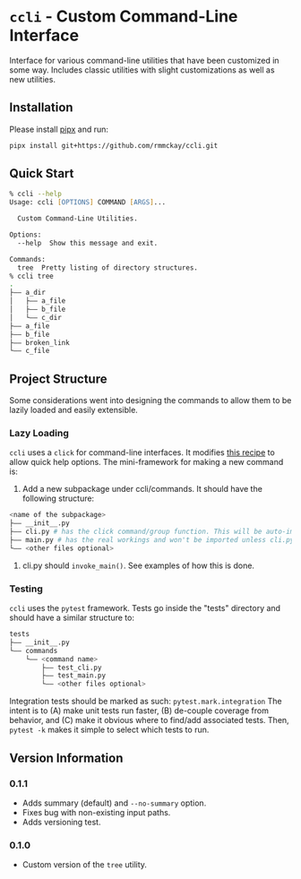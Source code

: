 # `ccli` - Custom Command-Line Interface

Interface for various command-line utilities that have been customized in some way. Includes classic
utilities with slight customizations as well as new utilities.

## Installation

Please install [pipx](!https://github.com/pypa/pipx) and run:

```zsh
pipx install git+https://github.com/rmmckay/ccli.git
```

## Quick Start

```zsh
% ccli --help
Usage: ccli [OPTIONS] COMMAND [ARGS]...

  Custom Command-Line Utilities.

Options:
  --help  Show this message and exit.

Commands:
  tree  Pretty listing of directory structures.
% ccli tree
.
├―― a_dir
│   ├―― a_file
│   ├―― b_file
│   └―― c_dir
├―― a_file
├―― b_file
├―― broken_link
└―― c_file
```

## Project Structure

Some considerations went into designing the commands to allow them to be lazily loaded and easily
extensible.

### Lazy Loading

`ccli` uses a `click` for command-line interfaces. It modifies
[this recipe](!https://click.palletsprojects.com/en/8.1.x/complex/#defining-the-lazy-group)
to allow quick help options. The mini-framework for making a new command is:

1. Add a new subpackage under ccli/commands. It should have the following structure:

  ```zsh
  <name of the subpackage>
  ├―― __init__.py
  ├―― cli.py # has the click command/group function. This will be auto-imported.
  ├―― main.py # has the real workings and won't be imported unless cli.py does so.
  └―― <other files optional>
  ```

1. cli.py should `invoke_main()`. See examples of how this is done.

### Testing

``ccli`` uses the ``pytest`` framework.
Tests go inside the "tests" directory and should have a similar structure to:

  ```zsh
  tests
  ├―― __init__.py
  └―― commands
      └―― <command name>
          ├―― test_cli.py
          ├―― test_main.py
          └―― <other files optional>
  ```

Integration tests should be marked as such:
``pytest.mark.integration``
The intent is to (A) make unit tests run faster, (B) de-couple coverage from behavior, and (C) make
it obvious where to find/add associated tests. Then, ``pytest -k`` makes it simple to select which
tests to run.

## Version Information

### 0.1.1

* Adds summary (default) and `--no-summary` option.
* Fixes bug with non-existing input paths.
* Adds versioning test.

### 0.1.0

* Custom version of the `tree` utility.
